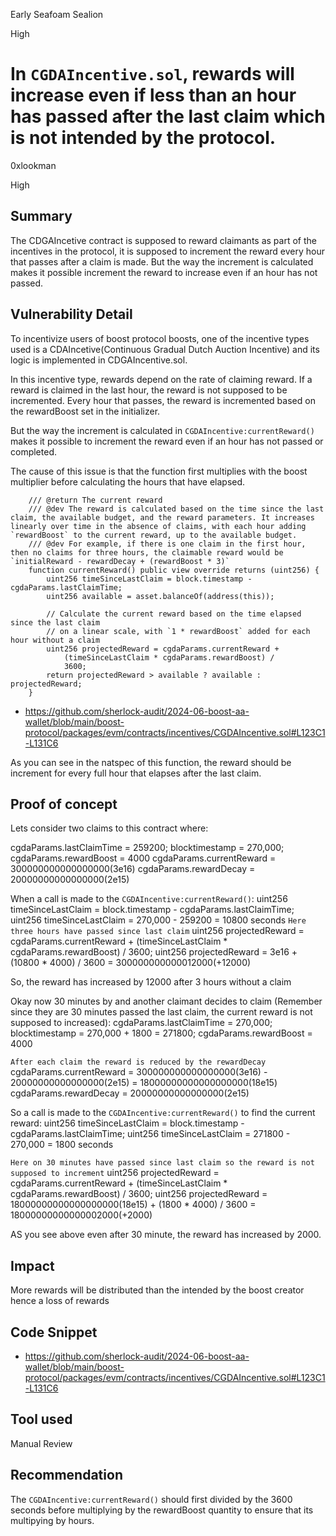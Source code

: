 Early Seafoam Sealion

High

# In `CGDAIncentive.sol`, rewards will increase even if less than an hour has passed after the last claim which is not intended by the protocol.

0xlookman

High

## Summary
The CDGAIncetive contract is supposed to reward claimants as part of the incentives in the protocol, it is supposed to increment the reward every hour that passes after a claim is made. But the way the increment is calculated makes it possible increment the reward to increase even if an hour has not passed.

## Vulnerability Detail
To incentivize users of boost protocol boosts, one of the incentive types used is a
CDAIncetive(Continuous Gradual Dutch Auction Incentive) and its logic is implemented in CDGAIncentive.sol.

In this incentive type, rewards depend on the rate of claiming reward. If a reward is claimed in the last hour, the reward is not supposed to be incremented. Every hour that passes, the reward is incremented based on the rewardBoost set in the initializer.

But the way the increment is calculated in `CGDAIncentive:currentReward()` makes it possible to increment the reward even if an hour has not passed or completed.

The cause of this issue is that the function first multiplies with the boost multiplier before calculating the hours that have elapsed.

```Solidity
    /// @return The current reward
    /// @dev The reward is calculated based on the time since the last claim, the available budget, and the reward parameters. It increases linearly over time in the absence of claims, with each hour adding `rewardBoost` to the current reward, up to the available budget.
    /// @dev For example, if there is one claim in the first hour, then no claims for three hours, the claimable reward would be `initialReward - rewardDecay + (rewardBoost * 3)`
    function currentReward() public view override returns (uint256) {
        uint256 timeSinceLastClaim = block.timestamp - cgdaParams.lastClaimTime;
        uint256 available = asset.balanceOf(address(this));

        // Calculate the current reward based on the time elapsed since the last claim
        // on a linear scale, with `1 * rewardBoost` added for each hour without a claim
        uint256 projectedReward = cgdaParams.currentReward +
            (timeSinceLastClaim * cgdaParams.rewardBoost) /
            3600;
        return projectedReward > available ? available : projectedReward;
    }
```
- https://github.com/sherlock-audit/2024-06-boost-aa-wallet/blob/main/boost-protocol/packages/evm/contracts/incentives/CGDAIncentive.sol#L123C1-L131C6


As you can see in the natspec of this function, the reward should be increment for every full hour that elapses after the last claim.

## Proof of concept
Lets consider two claims to this contract where:

cgdaParams.lastClaimTime = 259200;
blocktimestamp = 270,000;
cgdaParams.rewardBoost = 4000
cgdaParams.currentReward = 300000000000000000(3e16)
cgdaParams.rewardDecay = 20000000000000000(2e15)

When a call is made to the `CGDAIncentive:currentReward()`:
uint256 timeSinceLastClaim = block.timestamp - cgdaParams.lastClaimTime;
uint256 timeSinceLastClaim = 270,000 - 259200
                                             = 10800 seconds
`Here three hours have passed since last claim`
 uint256 projectedReward = cgdaParams.currentReward + (timeSinceLastClaim * cgdaParams.rewardBoost) / 3600;
uint256 projectedReward = 3e16 + (10800 * 4000) / 3600
                                          = 300000000000012000(+12000)

So, the reward has increased by 12000 after 3 hours without a claim

Okay now 30 minutes by and another claimant decides to claim (Remember since they are 30 minutes passed the last claim, the current reward is not supposed to increased):
cgdaParams.lastClaimTime = 270,000;
blocktimestamp = 270,000 + 1800 = 271800;
cgdaParams.rewardBoost = 4000

`After each claim the reward is reduced by the rewardDecay`
cgdaParams.currentReward = 300000000000000000(3e16) - 20000000000000000(2e15) = 18000000000000000000(18e15)
cgdaParams.rewardDecay = 20000000000000000(2e15)

So a call is made to the `CGDAIncentive:currentReward()` to find the current reward:
uint256 timeSinceLastClaim = block.timestamp - cgdaParams.lastClaimTime;
uint256 timeSinceLastClaim = 271800 - 270,000
                                             = 1800 seconds

`Here on 30 minutes have passed since last claim so the reward is not supposed to increment`
 uint256 projectedReward = cgdaParams.currentReward + (timeSinceLastClaim * cgdaParams.rewardBoost) / 3600;
uint256 projectedReward = 18000000000000000000(18e15) + (1800 * 4000) / 3600
                                          = 18000000000000002000(+2000)

AS you see above even after 30 minute, the reward has increased by 2000.


## Impact
More rewards will be distributed than the intended by the boost creator hence a loss of rewards

## Code Snippet
- https://github.com/sherlock-audit/2024-06-boost-aa-wallet/blob/main/boost-protocol/packages/evm/contracts/incentives/CGDAIncentive.sol#L123C1-L131C6

## Tool used

Manual Review

## Recommendation
The `CGDAIncentive:currentReward()` should first divided by the 3600 seconds before multiplying by the  rewardBoost quantity to ensure that its multipying by hours.